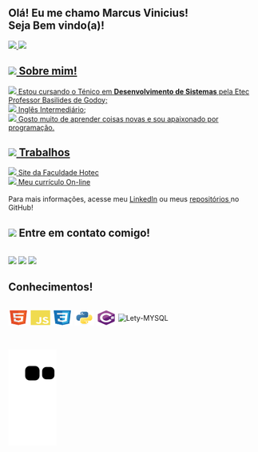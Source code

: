 ## Olá! Eu me chamo Marcus Vinicius! <br>Seja Bem vindo(a)!

  <a href="https://github.com/Vini1404">
    <img height="180em" src="https://github-readme-stats.vercel.app/api?username=Vini1404&show_icons=true&theme=dracula&include_all_commits=true&count_private=true"/>

  <img height="180em" src="https://github-readme-stats.vercel.app/api/top-langs/?username=Vini1404&layout=compact&langs_count=7&theme=dracula"/>
  
<div>
  <a href="https://github.com/Vini1404">
</div>
  
 ## <img src="https://img.icons8.com/offices/30/null/about-us-male--v1.png">  Sobre mim!
  
  <img src="https://img.icons8.com/color/48/null/star-pokemon.png">  Estou cursando o Ténico em <b>Desenvolvimento de Sistemas</b> pela Etec Professor Basilides de Godoy; <br>
  <img src="https://img.icons8.com/color/48/null/star-pokemon.png">  Inglês Intermediário; <br>
  <img src="https://img.icons8.com/color/48/null/star-pokemon.png"> Gosto muito de aprender coisas novas e sou apaixonado por programação. <br>
  
## <img src="https://img.icons8.com/color/48/null/hard-working.png"> Trabalhos
 <div>
    <img src="https://img.icons8.com/fluency/48/null/home-office.png"><a href="https://hotec.com.br"> Site da Faculdade Hotec </a> <br>
    <img src="https://img.icons8.com/fluency/48/null/home-office.png"><a href="https://marcuspaixao.com.br/"> Meu currículo On-line </a> <br> <br>
    Para mais informações, acesse meu <a href="https://www.linkedin.com/in/Vini1404/">LinkedIn</a> ou meus <a href="https://github.com/Vini1404?tab=repositories"> repositórios </a> no GitHub!
  </div>
  
  ## <img src="https://img.icons8.com/color/48/null/smartphone.png"> Entre em contato comigo!
  
  <div><br>
  <a href="https://www.instagram.com/ops_aguiaar/" target="_blank"><img src="https://img.shields.io/badge/Instagram-%23E4405F?style=for-the-badge&logo=instagram&logoColor=white" target="_blank"></a>
  <a href = "mailto:marcuspaixao0@gmail.com"><img src="https://img.shields.io/badge/Gmail-%23333?style=for-the-badge&logo=gmail&logoColor=white" target="_blank"></a>
  <a href="https://www.linkedin.com/in/marcus-vinicius-paixao/" target="_blank"><img src="https://img.shields.io/badge/LinkedIn-%230077B5?style=for-the-badge&logo=linkedin&logoColor=white" target="_blank"></a> 
  
  ## Conhecimentos!

  <div style="display: inline_block"> <br>
  <img align="center" alt="Lety-HTML" height="30" width="40" src="https://raw.githubusercontent.com/devicons/devicon/master/icons/html5/html5-original.svg">
  <img align="center" alt="Lety-Js" height="30" width="40" src="https://raw.githubusercontent.com/devicons/devicon/master/icons/javascript/javascript-plain.svg">
  <img align="center" alt="Lety-CSS" height="30" width="40" src="https://raw.githubusercontent.com/devicons/devicon/master/icons/css3/css3-original.svg">
  <img align="center" alt="Lety-Python" height="30" width="40" src="https://raw.githubusercontent.com/devicons/devicon/master/icons/python/python-original.svg">
  <img align="center" alt="Lety-Csharp" height="30" width="40" src="https://raw.githubusercontent.com/devicons/devicon/master/icons/csharp/csharp-original.svg">
  <img align="center" alt="Lety-MYSQL" height="30" width="40" src="https://cdn.jsdelivr.net/gh/devicons/devicon/icons/mysql/mysql-original.svg"> 
</div><br><br>

  ![Snake animation](https://github.com/rafaballerini/rafaballerini/blob/output/github-contribution-grid-snake.svg)
</div>
